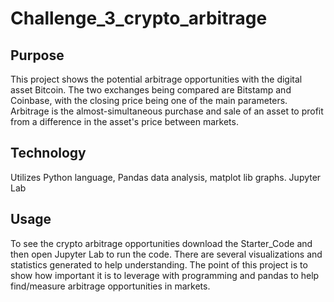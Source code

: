 # Challenge_3_crypto_arbitrage

## Purpose
This project shows the potential arbitrage opportunities with the digital asset Bitcoin. The two exchanges being compared are Bitstamp and Coinbase, with the closing price being one of the main parameters. Arbitrage is the almost-simultaneous purchase and sale of an asset to profit from a difference in the asset's price between markets.
## Technology
Utilizes Python language, Pandas data analysis, matplot lib graphs. Jupyter Lab
## Usage
To see the crypto arbitrage opportunities download the Starter_Code and then open Jupyter Lab to run the code. There are several visualizations and statistics generated to help understanding. The point of this project is to show how important it is to leverage with programming and pandas to help find/measure arbitrage opportunities in markets. 
